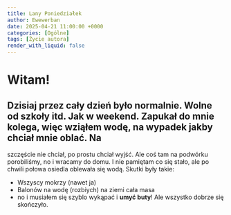 ```yaml
---
title: Lany Poniedziałek
author: Ewewerban
date: 2025-04-21 11:00:00 +0000
categories: [Ogólne]
tags: [Życie autora]
render_with_liquid: false
---
```

# Witam!
## Dzisiaj przez cały dzień było normalnie. Wolne od szkoły itd. Jak w weekend. Zapukał do mnie kolega, więc wziąłem wodę, na wypadek jakby chciał mnie oblać. Na 
szczęście nie chciał, po prostu chciał wyjść. Ale coś tam na podwórku porobiliśmy, no i wracamy do domu. I nie pamiętam co się stało, ale po chwili połowa osiedla 
oblewała się wodą. Skutki były takie:
* Wszyscy mokrzy (nawet ja)
* Balonów na wodę (rozbiych) na ziemi cała masa
* no i musiałem się szyblo wykąpać i **umyć buty**!
Ale wszystko dobrze się skończyło.
